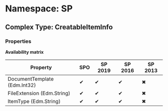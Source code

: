 # Namespace: SP

## Complex Type: CreatableItemInfo

### Properties

**Availability matrix**

Property | SPO | SP 2019 | SP 2016 | SP 2013
----------|-----|---------|---------|--------
DocumentTemplate (Edm.Int32) | ✔ | ✔ | ✔ | ✖
FileExtension (Edm.String) | ✔ | ✔ | ✔ | ✖
ItemType (Edm.String) | ✔ | ✔ | ✔ | ✖
